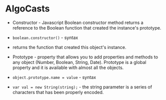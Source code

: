 # AlgoCasts

* Constructor - Javascript Boolean constructor method returns a reference to the Boolean function that created the instance's prototype.

* `boolean.constructor()` - syntax

* returns the function that created this object's instance.

* Prototype - property that allows you to add properties and methods to any object (Number, Boolean, String, Date).  Prototype is a global property and it is available with almost all the objects.

* `object.prototype.name = value` - syntax

* `var val = new String(string);` - the string parameter is a series of characters that has been properly encoded.



